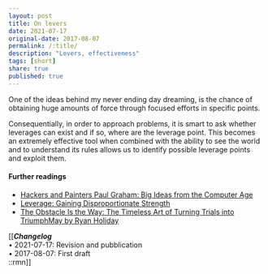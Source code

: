 ```yaml
---
layout: post
title: On levers
date: 2021-07-17
original-date: 2017-08-07
permalink: /:title/
description: "Levers, effectiveness"
tags: [short]
share: true
published: true
---
```


One of the ideas behind my never ending day dreaming, is the chance of obtaining huge amounts of
force through focused efforts in specific points.  

Consequentially, in order to approach problems, it is smart to ask whether leverages can exist and
if so, where are the leverage point. This becomes an extremely effective tool when combined with
the ability to see the world and to understand its rules allows us to identify possible
leverage points and exploit them.

#### Further readings

* [Hackers and Painters Paul Graham: Big Ideas from the Computer Age](https://en.wikipedia.org/wiki/Hackers_%26_Painters)
* [Leverage: Gaining Disproportionate Strength](https://www.farnamstreetblog.com/2017/06/leverage/)
* [The Obstacle Is the Way: The Timeless Art of Turning Trials into TriumphMay by Ryan Holiday](https://www.amazon.com/Obstacle-Way-Timeless-Turning-Triumph/dp/1591846358/ref=asap_bc?ie=UTF8)

[[***Changelog***<br/>
• 2021-07-17: Revision and pubblication<br/>
• 2017-08-07: First draft <br/>
::rmn]]
